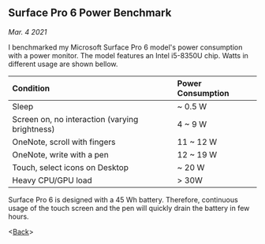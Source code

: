 <link href="./retro.css" rel="stylesheet"></link>

## Surface Pro 6 Power Benchmark

*Mar. 4 2021* 


I benchmarked my Microsoft Surface Pro 6 model's power consumption with a power monitor. The model features an Intel i5-8350U chip. Watts in different usage are shown bellow.

| Condition | Power Consumption |
| :--------- | :----------------- |
| Sleep | ~ 0.5 W |
| Screen on, no interaction (varying brightness) | 4 ~ 9 W |
| OneNote, scroll with fingers | 11 ~ 12 W|
| OneNote, write with a pen | 12 ~ 19 W|
| Touch, select icons on Desktop | ~ 20 W|
| Heavy CPU/GPU load | > 30W |

Surface Pro 6 is designed with a 45 Wh battery. Therefore, continuous usage of the touch screen and the pen will quickly drain the battery in few hours.

<[Back](welcome.html)>